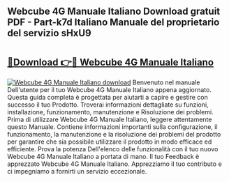 ## Webcube 4G Manuale Italiano Download gratuit PDF - Part-k7d Italiano Manuale del proprietario del servizio sHxU9

# <h2><a href="http://dfalmo.blite.top/?on=Webcube+4G+Manuale+Italiano">🔗Download 👉🔴 Webcube 4G Manuale Italiano</a></h2>

[![Webcube 4G Manuale Italiano download](https://i.imgur.com/lujVjoI.png)](http://dfalmo.blite.top/?on=Webcube+4G+Manuale+Italiano)
Benvenuto nel manuale Dell'utente per il tuo Webcube 4G Manuale Italiano appena aggiornato. Questa guida completa è progettata per aiutarti a capire e gestire con successo il tuo Prodotto. Troverai informazioni dettagliate su funzioni, installazione, funzionamento, manutenzione e Risoluzione dei problemi. Prima di utilizzare Webcube 4G Manuale Italiano, leggere attentamente questo Manuale. Contiene informazioni importanti sulla configurazione, il funzionamento, la manutenzione e la risoluzione dei problemi del prodotto per garantire che sia possibile utilizzare il prodotto in modo efficace ed efficiente. Prova la potenza Dell'elenco delle funzionalità con il tuo nuovo Webcube 4G Manuale Italiano a portata di mano. Il tuo Feedback è apprezzato Webcube 4G Manuale Italiano. Apprezziamo il tuo contributo e ci impegniamo a fornirti un servizio eccezionale.
